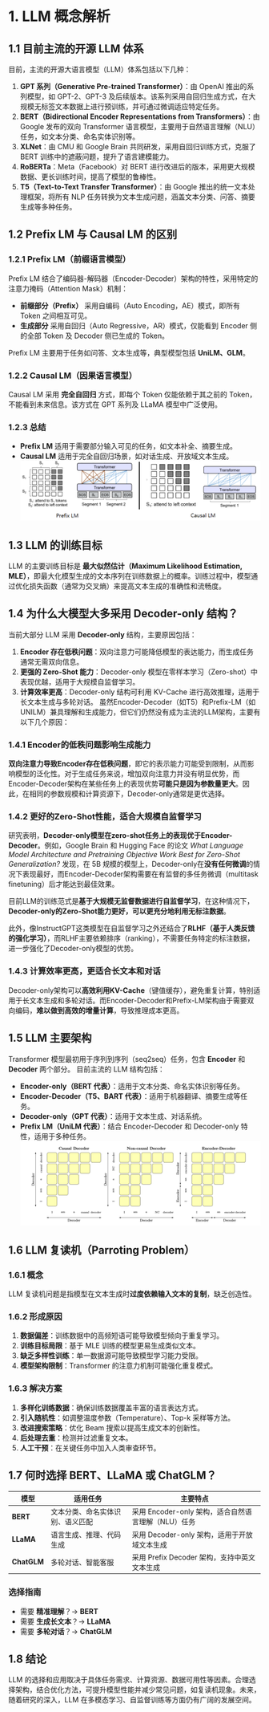 # 1. LLM 概念解析

## 1.1 目前主流的开源 LLM 体系

目前，主流的开源大语言模型（LLM）体系包括以下几种：

1. **GPT 系列（Generative Pre-trained Transformer）**：由 OpenAI 推出的系列模型，如 GPT-2、GPT-3 及后续版本。该系列采用自回归生成方式，在大规模无标签文本数据上进行预训练，并可通过微调适应特定任务。
2. **BERT（Bidirectional Encoder Representations from Transformers）**：由 Google 发布的双向 Transformer 语言模型，主要用于自然语言理解（NLU）任务，如文本分类、命名实体识别等。
3. **XLNet**：由 CMU 和 Google Brain 共同研发，采用自回归训练方式，克服了 BERT 训练中的遮蔽问题，提升了语言建模能力。
4. **RoBERTa**：Meta（Facebook）对 BERT 进行改进后的版本，采用更大规模数据、更长训练时间，提高了模型的鲁棒性。
5. **T5（Text-to-Text Transfer Transformer）**：由 Google 推出的统一文本处理框架，将所有 NLP 任务转换为文本生成问题，涵盖文本分类、问答、摘要生成等多种任务。

## 1.2 Prefix LM 与 Causal LM 的区别

### 1.2.1 Prefix LM（前缀语言模型）
Prefix LM 结合了编码器-解码器（Encoder-Decoder）架构的特性，采用特定的注意力掩码（Attention Mask）机制：

- **前缀部分（Prefix）** 采用自编码（Auto Encoding，AE）模式，即所有 Token 之间相互可见。
- **生成部分** 采用自回归（Auto Regressive，AR）模式，仅能看到 Encoder 侧的全部 Token 及 Decoder 侧已生成的 Token。

Prefix LM 主要用于任务如问答、文本生成等，典型模型包括 **UniLM、GLM**。

### 1.2.2 Causal LM（因果语言模型）
Causal LM 采用 **完全自回归** 方式，即每个 Token 仅能依赖于其之前的 Token，不能看到未来信息。该方式在 GPT 系列及 LLaMA 模型中广泛使用。

### 1.2.3 总结
- **Prefix LM** 适用于需要部分输入可见的任务，如文本补全、摘要生成。
- **Causal LM** 适用于完全自回归场景，如对话生成、开放域文本生成。
![](image/image_ZPQiHay1ZD.png)

## 1.3 LLM 的训练目标

LLM 的主要训练目标是 **最大似然估计（Maximum Likelihood Estimation, MLE）**，即最大化模型生成的文本序列在训练数据上的概率。训练过程中，模型通过优化损失函数（通常为交叉熵）来提高文本生成的准确性和流畅度。

## 1.4 为什么大模型大多采用 Decoder-only 结构？

当前大部分 LLM 采用 **Decoder-only** 结构，主要原因包括：
1. **Encoder 存在低秩问题**：双向注意力可能降低模型的表达能力，而生成任务通常无需双向信息。
2. **更强的 Zero-Shot 能力**：Decoder-only 模型在零样本学习（Zero-shot）中表现优越，适用于大规模自监督学习。
3. **计算效率更高**：Decoder-only 结构可利用 KV-Cache 进行高效推理，适用于长文本生成与多轮对话。
虽然Encoder-Decoder（如T5）和Prefix-LM（如UNILM）兼具理解和生成能力，但它们仍然没有成为主流的LLM架构，主要有以下几个原因：

### 1.4.1 Encoder的低秩问题影响生成能力

**双向注意力导致Encoder存在低秩问题**，即它的表示能力可能受到限制，从而影响模型的泛化性。对于生成任务来说，增加双向注意力并没有明显优势，而Encoder-Decoder架构在某些任务上的表现优势**可能只是因为参数量更大**。因此，在相同的参数规模和计算资源下，Decoder-only通常是更优选择。

### 1.4.2 更好的Zero-Shot性能，适合大规模自监督学习

研究表明，**Decoder-only模型在zero-shot任务上的表现优于Encoder-Decoder**。例如，Google Brain 和 Hugging Face 的论文 *What Language Model Architecture and Pretraining Objective Work Best for Zero-Shot Generalization?* 发现，在 5B 规模的模型上，Decoder-only在**没有任何微调**的情况下表现最好，而Encoder-Decoder架构需要在有监督的多任务微调（multitask finetuning）后才能达到最佳效果。

目前LLM的训练范式是**基于大规模无监督数据进行自监督学习**，在这种情况下，**Decoder-only的Zero-Shot能力更好，可以更充分地利用无标注数据**。

此外，像InstructGPT这类模型在自监督学习之外还结合了**RLHF（基于人类反馈的强化学习）**，而RLHF主要依赖排序（ranking），不需要任务特定的标注数据，进一步强化了Decoder-only模型的优势。

### 1.4.3 计算效率更高，更适合长文本和对话

Decoder-only架构可以**高效利用KV-Cache**（键值缓存），避免重复计算，特别适用于长文本生成和多轮对话。而Encoder-Decoder和Prefix-LM架构由于需要双向编码，**难以做到高效的增量计算**，导致推理成本更高。



## 1.5 LLM 主要架构

Transformer 模型最初用于序列到序列（seq2seq）任务，包含 **Encoder** 和 **Decoder** 两个部分。
目前主流的 LLM 结构包括：
- **Encoder-only（BERT 代表）**：适用于文本分类、命名实体识别等任务。
- **Encoder-Decoder（T5、BART 代表）**：适用于机器翻译、摘要生成等任务。
- **Decoder-only（GPT 代表）**：适用于文本生成、对话系统。
- **Prefix LM（UniLM 代表）**：结合 Encoder-Decoder 和 Decoder-only 特性，适用于多种任务。
![](image/image_FTjn7ZU5Xf.png)

## 1.6 LLM 复读机（Parroting Problem）

### 1.6.1 概念
LLM 复读机问题是指模型在文本生成时**过度依赖输入文本的复制**，缺乏创造性。

### 1.6.2 形成原因
1. **数据偏差**：训练数据中的高频短语可能导致模型倾向于重复学习。
2. **训练目标局限**：基于 MLE 训练的模型更易生成类似文本。
3. **缺乏多样性训练**：单一数据源可能导致模型学习能力受限。
4. **模型架构限制**：Transformer 的注意力机制可能强化重复模式。

### 1.6.3 解决方案
1. **多样化训练数据**：确保训练数据覆盖丰富的语言表达方式。
2. **引入随机性**：如调整温度参数（Temperature）、Top-k 采样等方法。
3. **改进搜索策略**：优化 Beam 搜索以提高生成文本的创新性。
4. **后处理去重**：检测并过滤重复文本。
5. **人工干预**：在关键任务中加入人类审查环节。

## 1.7 何时选择 BERT、LLaMA 或 ChatGLM？

| 模型 | 适用任务 | 主要特点 |
|------|---------|---------|
| **BERT** | 文本分类、命名实体识别、语义匹配 | 采用 Encoder-only 架构，适合自然语言理解（NLU）任务 |
| **LLaMA** | 语言生成、推理、代码生成 | 采用 Decoder-only 架构，适用于开放域文本生成 |
| **ChatGLM** | 多轮对话、智能客服 | 采用 Prefix Decoder 架构，支持中英文文本生成 |

### 选择指南
- 需要 **精准理解**？→ **BERT**
- 需要 **生成长文本**？→ **LLaMA**
- 需要 **多轮对话**？→ **ChatGLM**

## 1.8 结论
LLM 的选择和应用取决于具体任务需求、计算资源、数据可用性等因素。合理选择架构，结合优化方法，可提升模型性能并减少常见问题，如复读机现象。未来，随着研究的深入，LLM 在多模态学习、自监督训练等方面仍有广阔的发展空间。

